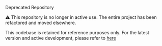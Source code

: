 Deprecated Repository

⚠️ This repository is no longer in active use.
The entire project has been refactored and moved elsewhere.

This codebase is retained for reference purposes only.
For the latest version and active development, please refer to [here](https://github.com/johngao122/o2des-studio)
